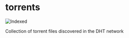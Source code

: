 torrents 
========
![Indexed](https://img.shields.io/badge/indexed-61151-blue)

Collection of torrent files discovered in the DHT network
